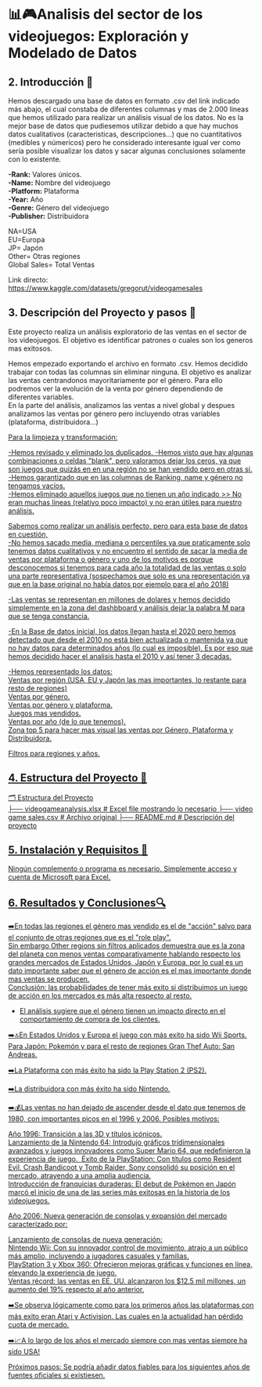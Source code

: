 
# 📊🎮Analisis del sector de los videojuegos: Exploración y Modelado de Datos

## 2. Introducción 📄 

Hemos descargado una base de datos en formato .csv del link indicado más abajo, el cual constaba de diferentes columnas y mas de 2.000 lineas que hemos utilizado para realizar un análisis visual de los datos. No es la mejor base de datos que pudiesemos utilizar debido a que hay muchos datos cualitativos (caracteristicas, descripciones...) que no cuantitativos (medibles y númericos) pero he considerado interesante igual ver como sería posible visualizar los datos y sacar algunas conclusiones solamente con lo existente.

**-Rank:** Valores únicos.  
**-Name:** Nombre del videojuego  
**-Platform:** Plataforma  
**-Year:** Año  
**-Genre:** Género del videojuego  
**-Publisher:** Distribuidora  

NA=USA  
EU=Europa  
JP= Japón  
Other= Otras regiones  
Global Sales= Total Ventas  

Link directo:  
<https://www.kaggle.com/datasets/gregorut/videogamesales>  

## 3. Descripción del Proyecto y pasos 📖

Este proyecto realiza un análisis exploratorio de las ventas en el sector de los videojuegos. El objetivo es identificar patrones o cuales son los generos mas exitosos.  

Hemos empezado exportando el archivo en formato .csv. 
Hemos decidido trabajar con todas las columnas sin eliminar ninguna. El objetivo es analizar las ventas centrandonos mayoritariamente por el género. 
Para ello podremos ver la evolución de la venta por género dependiendo de diferentes variables.  
En la parte del análisis, analizamos las ventas a nivel global y despues analizamos las ventas por género pero incluyendo otras variables (plataforma, distribuidora...)  

<u>Para la limpieza y transformación:<u>  

-Hemos revisado y eliminado los duplicados.
-Hemos visto que hay algunas combinaciones o celdas "blank", pero valoramos dejar los ceros, ya que son juegos que quizás en en una región no se han vendido pero en otras si.  
-Hemos garantizado que en las columnas de Ranking, name y género no tengamos vacíos.  
-Hemos eliminado aquellos juegos que no tienen un año indicado >> No eran muchas lineas (relativo poco impacto) y no eran útiles para nuestro análisis.  

Sabemos como realizar un análisis perfecto, pero para esta base de datos en cuestión,  
-No hemos sacado media, mediana o percentiles ya que praticamente solo tenemos datos cualitativos y no encuentro el sentido de sacar la media de ventas por plataforma o género y uno de los motivos es porque desconocemos si tenemos para cada año la totalidad de las ventas o solo una parte representativa (sospechamos que solo es una representación ya que en la base original no había datos por ejemplo para el año 2018)  

-Las ventas se representan en millones de dolares y hemos decidido simplemente en la zona del dashbboard y análisis dejar la palabra M para que se tenga constancia.     

-En la Base de datos inicial, los datos llegan hasta el 2020 pero hemos detectado que desde el 2010 no está bien actualizada o mantenida ya que no hay datos para determinados años (lo cual es imposible). Es por eso que hemos decidido hacer el analisis hasta el 2010 y así tener 3 decadas.  

-Hemos representado los datos:  
Ventas por región (USA, EU y Japón las mas importantes, lo restante para resto de regiones)  
Ventas por género.  
Ventas por género y plataforma.  
Juegos mas vendidos.  
Ventas por año (de lo que tenemos).  
Zona top 5 para hacer mas visual las ventas por Género, Plataforma y Distribuidora.

Filtros para regiones y años.  

## 4. Estructura del Proyecto 📝 

🗂 Estructura del Proyecto  
├── videogameanalysis.xlsx # Excel file mostrando lo necesario
├── video game sales.csv # Archivo original
├── README.md # Descripción del proyecto  

## 5. Instalación y Requisitos 🔧
Ningún complemento o programa es necesario. Simplemente acceso y cuenta de Microsoft para Excel.  

## 6. Resultados y Conclusiones🔍


➡️En todas las regiones el género mas vendido es el de "acción" salvo para el conjunto de otras regiones que es el "role play".  
Sin embargo Other regions sin filtros aplicados demuestra que es la zona del planeta con menos ventas comparativamente hablando respecto los grandes mercados de Estados Unidos, Japón y Europa, por lo cual es un dato importante saber que el género de acción es el mas importante donde mas ventas se producen.   
Conclusión: las probabilidades de tener más exito si distribuimos un juego de acción en los mercados es más alta respecto al resto.

- El análisis sugiere que el género tienen un impacto directo en el comportamiento de compra de los clientes.    

➡️🔝En Estados Unidos y Europa el juego con más exito ha sido Wii Sports. Para Japón: Pokemón y para el resto de regiones Gran Thef Auto: San Andreas.    

➡️La Plataforma con más éxito ha sido la Play Station 2 (PS2).    

➡️La distribuidora con más éxito ha sido Nintendo.      

➡️💰Las ventas no han dejado de ascender desde el dato que tenemos de 1980, con importantes picos en el 1996 y 2006. Posibles motivos:  

Año 1996: Transición a las 3D y títulos icónicos.  
Lanzamiento de la Nintendo 64: Introdujo gráficos tridimensionales avanzados y juegos innovadores como Super Mario 64, que redefinieron la experiencia de juego.  ​
Éxito de la PlayStation: Con títulos como Resident Evil, Crash Bandicoot y Tomb Raider, Sony consolidó su posición en el mercado, atrayendo a una amplia audiencia.​  
Introducción de franquicias duraderas: El debut de Pokémon en Japón marcó el inicio de una de las series más exitosas en la historia de los videojuegos.  

Año 2006: Nueva generación de consolas y expansión del mercado caracterizado por:​  

Lanzamiento de consolas de nueva generación:  
Nintendo Wii: Con su innovador control de movimiento, atrajo a un público más amplio, incluyendo a jugadores casuales y familias.  
PlayStation 3 y Xbox 360: Ofrecieron mejoras gráficas y funciones en línea, elevando la experiencia de juego.​  
Ventas récord: las ventas en EE. UU. alcanzaron los $12.5 mil millones, un aumento del 19% respecto al año anterior.  

➡️Se observa lógicamente como para los primeros años las plataformas con más exito eran Atari y Activision. Las cuales en la actualidad han pérdido cuota de mercado.

➡️📈A lo largo de los años el mercado siempre con mas ventas siempre ha sido USA!

Próximos pasos: Se podría añadir datos fiables para los siguientes años de fuentes oficiales si existiesen.
